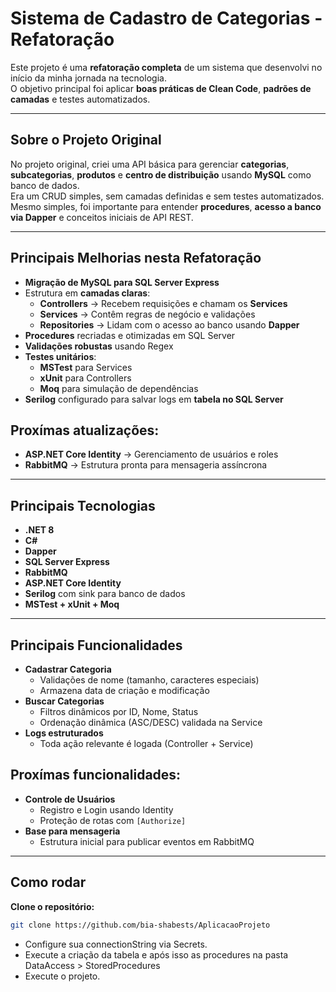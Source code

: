 #  Sistema de Cadastro de Categorias - Refatoração

Este projeto é uma **refatoração completa** de um sistema que desenvolvi no início da minha jornada na tecnologia.  
O objetivo principal foi aplicar **boas práticas de Clean Code**, **padrões de camadas** e testes automatizados.

---

## **Sobre o Projeto Original**

No projeto original, criei uma API básica para gerenciar **categorias**, **subcategorias**, **produtos** e **centro de distribuição** usando **MySQL** como banco de dados.  
Era um CRUD simples, sem camadas definidas e sem testes automatizados.  
Mesmo simples, foi importante para entender **procedures**, **acesso a banco via Dapper** e conceitos iniciais de API REST.

---

## **Principais Melhorias nesta Refatoração**

- **Migração de MySQL para SQL Server Express**
- Estrutura em **camadas claras**:
  - **Controllers** → Recebem requisições e chamam os **Services**
  - **Services** → Contêm regras de negócio e validações
  - **Repositories** → Lidam com o acesso ao banco usando **Dapper**
- **Procedures** recriadas e otimizadas em SQL Server
- **Validações robustas** usando Regex
- **Testes unitários**:
  - **MSTest** para Services
  - **xUnit** para Controllers
  - **Moq** para simulação de dependências
- **Serilog** configurado para salvar logs em **tabela no SQL Server**

## Proxímas atualizações:

- **ASP.NET Core Identity** → Gerenciamento de usuários e roles
- **RabbitMQ** → Estrutura pronta para mensageria assíncrona

---

##  **Principais Tecnologias**

- **.NET 8**
- **C#**
- **Dapper**
- **SQL Server Express**
- **RabbitMQ**
- **ASP.NET Core Identity**
- **Serilog** com sink para banco de dados
- **MSTest + xUnit + Moq**

---

##  **Principais Funcionalidades**

- **Cadastrar Categoria**  
  - Validações de nome (tamanho, caracteres especiais)
  - Armazena data de criação e modificação
- **Buscar Categorias**
  - Filtros dinâmicos por ID, Nome, Status
  - Ordenação dinâmica (ASC/DESC) validada na Service
- **Logs estruturados**
  - Toda ação relevante é logada (Controller + Service)
 
## Proxímas funcionalidades:

- **Controle de Usuários**
  - Registro e Login usando Identity
  - Proteção de rotas com `[Authorize]`
- **Base para mensageria**
  - Estrutura inicial para publicar eventos em RabbitMQ

---

## **Como rodar**

**Clone o repositório:**
```bash
git clone https://github.com/bia-shabests/AplicacaoProjeto
```
- Configure sua connectionString via Secrets.
- Execute a criação da tabela e após isso as procedures na pasta DataAccess > StoredProcedures
- Execute o projeto. 
